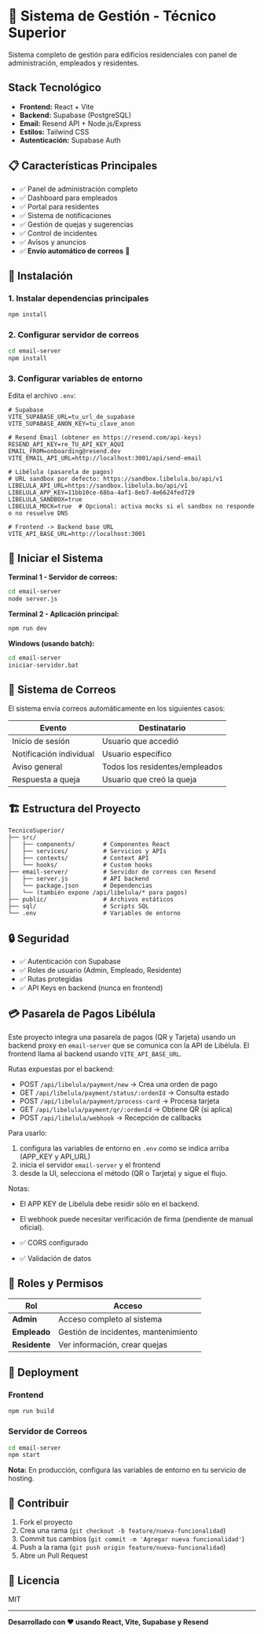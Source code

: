 # 🏢 Sistema de Gestión - Técnico Superior

Sistema completo de gestión para edificios residenciales con panel de administración, empleados y residentes.

##  Stack Tecnológico

- **Frontend:** React + Vite
- **Backend:** Supabase (PostgreSQL)
- **Email:** Resend API + Node.js/Express
- **Estilos:** Tailwind CSS
- **Autenticación:** Supabase Auth

## 📋 Características Principales

- ✅ Panel de administración completo
- ✅ Dashboard para empleados
- ✅ Portal para residentes
- ✅ Sistema de notificaciones
- ✅ Gestión de quejas y sugerencias
- ✅ Control de incidentes
- ✅ Avisos y anuncios
- ✅ **Envío automático de correos** 📧

## 🔧 Instalación

### 1. Instalar dependencias principales
```bash
npm install
```

### 2. Configurar servidor de correos
```bash
cd email-server
npm install
```

### 3. Configurar variables de entorno
Edita el archivo `.env`:
```env
# Supabase
VITE_SUPABASE_URL=tu_url_de_supabase
VITE_SUPABASE_ANON_KEY=tu_clave_anon

# Resend Email (obtener en https://resend.com/api-keys)
RESEND_API_KEY=re_TU_API_KEY_AQUI
EMAIL_FROM=onboarding@resend.dev
VITE_EMAIL_API_URL=http://localhost:3001/api/send-email

# Libélula (pasarela de pagos)
# URL sandbox por defecto: https://sandbox.libelula.bo/api/v1
LIBELULA_API_URL=https://sandbox.libelula.bo/api/v1
LIBELULA_APP_KEY=11bb10ce-68ba-4af1-8eb7-4e6624fed729
LIBELULA_SANDBOX=true
LIBELULA_MOCK=true  # Opcional: activa mocks si el sandbox no responde o no resuelve DNS

# Frontend -> Backend base URL
VITE_API_BASE_URL=http://localhost:3001
```

## 🎯 Iniciar el Sistema

**Terminal 1 - Servidor de correos:**
```bash
cd email-server
node server.js
```

**Terminal 2 - Aplicación principal:**
```bash
npm run dev
```

**Windows (usando batch):**
```bash
cd email-server
iniciar-servidor.bat
```

## 📧 Sistema de Correos

El sistema envía correos automáticamente en los siguientes casos:

| Evento | Destinatario |
|--------|--------------|
| Inicio de sesión | Usuario que accedió |
| Notificación individual | Usuario específico |
| Aviso general | Todos los residentes/empleados |
| Respuesta a queja | Usuario que creó la queja |

## 🏗️ Estructura del Proyecto

```
TecnicoSuperior/
├── src/
│   ├── components/        # Componentes React
│   ├── services/          # Servicios y APIs
│   ├── contexts/          # Context API
│   └── hooks/             # Custom hooks
├── email-server/          # Servidor de correos con Resend
│   ├── server.js          # API backend
│   └── package.json       # Dependencias
│   └── (también expone /api/libelula/* para pagos)
├── public/                # Archivos estáticos
├── sql/                   # Scripts SQL
└── .env                   # Variables de entorno
```

## 🔒 Seguridad

- ✅ Autenticación con Supabase
- ✅ Roles de usuario (Admin, Empleado, Residente)
- ✅ Rutas protegidas
- ✅ API Keys en backend (nunca en frontend)
## 💳 Pasarela de Pagos Libélula

Este proyecto integra una pasarela de pagos (QR y Tarjeta) usando un backend proxy en `email-server` que se comunica con la API de Libélula. El frontend llama al backend usando `VITE_API_BASE_URL`.

Rutas expuestas por el backend:

- POST `/api/libelula/payment/new` → Crea una orden de pago
- GET `/api/libelula/payment/status/:ordenId` → Consulta estado
- POST `/api/libelula/payment/process-card` → Procesa tarjeta
- GET `/api/libelula/payment/qr/:ordenId` → Obtiene QR (si aplica)
- POST `/api/libelula/webhook` → Recepción de callbacks

Para usarlo:
1) configura las variables de entorno en `.env` como se indica arriba (APP_KEY y API_URL)
2) inicia el servidor `email-server` y el frontend
3) desde la UI, selecciona el método (QR o Tarjeta) y sigue el flujo.

Notas:
- El APP KEY de Libélula debe residir sólo en el backend.
- El webhook puede necesitar verificación de firma (pendiente de manual oficial).

- ✅ CORS configurado
- ✅ Validación de datos

## 🎨 Roles y Permisos

| Rol | Acceso |
|-----|--------|
| **Admin** | Acceso completo al sistema |
| **Empleado** | Gestión de incidentes, mantenimiento |
| **Residente** | Ver información, crear quejas |

## 🚀 Deployment

### Frontend
```bash
npm run build
```

### Servidor de Correos
```bash
cd email-server
npm start
```

**Nota:** En producción, configura las variables de entorno en tu servicio de hosting.

## 🤝 Contribuir

1. Fork el proyecto
2. Crea una rama (`git checkout -b feature/nueva-funcionalidad`)
3. Commit tus cambios (`git commit -m 'Agregar nueva funcionalidad'`)
4. Push a la rama (`git push origin feature/nueva-funcionalidad`)
5. Abre un Pull Request

## 📄 Licencia

MIT

---

**Desarrollado con ❤️ usando React, Vite, Supabase y Resend**
